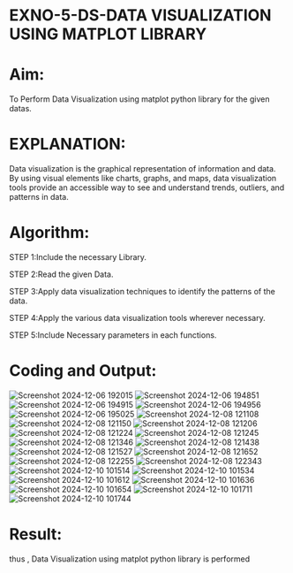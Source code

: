 # EXNO-5-DS-DATA VISUALIZATION USING MATPLOT LIBRARY

# Aim:
  To Perform Data Visualization using matplot python library for the given datas.

# EXPLANATION:
Data visualization is the graphical representation of information and data. By using visual elements like charts, graphs, and maps, data visualization tools provide an accessible way to see and understand trends, outliers, and patterns in data.

# Algorithm:
STEP 1:Include the necessary Library.

STEP 2:Read the given Data.

STEP 3:Apply data visualization techniques to identify the patterns of the data.

STEP 4:Apply the various data visualization tools wherever necessary.

STEP 5:Include Necessary parameters in each functions.

# Coding and Output:
 ![Screenshot 2024-12-06 192015](https://github.com/user-attachments/assets/28c73a6f-0dda-44ce-bd6e-18692f922504)
![Screenshot 2024-12-06 194851](https://github.com/user-attachments/assets/bcf882f2-62a5-47d4-8375-8772030b06ee)
![Screenshot 2024-12-06 194915](https://github.com/user-attachments/assets/58c65b0a-652e-43b8-91e8-08842708dc89)
![Screenshot 2024-12-06 194956](https://github.com/user-attachments/assets/15b62fb3-442b-48f3-8994-f39d68d15f7b)
![Screenshot 2024-12-06 195025](https://github.com/user-attachments/assets/22fde681-463e-4421-9593-2f337acf56b7)
![Screenshot 2024-12-08 121108](https://github.com/user-attachments/assets/1f773122-74da-4332-a01e-3f6f0e7c4edc)
![Screenshot 2024-12-08 121150](https://github.com/user-attachments/assets/99877a2d-30bc-4d08-813b-30a04a295ed4)
![Screenshot 2024-12-08 121206](https://github.com/user-attachments/assets/19a4ea3e-08b6-4679-8940-783d34781cb7)
![Screenshot 2024-12-08 121224](https://github.com/user-attachments/assets/be31421a-3b03-4d54-944d-538f0d8ca543)
![Screenshot 2024-12-08 121245](https://github.com/user-attachments/assets/aa759a48-24a5-43c4-8b01-7ec3901a62eb)
![Screenshot 2024-12-08 121346](https://github.com/user-attachments/assets/da61f7d4-0993-4a18-a244-4b4507d805a2)
![Screenshot 2024-12-08 121438](https://github.com/user-attachments/assets/6da77d97-5cf1-4e52-98c9-6393a6adf9cd)
![Screenshot 2024-12-08 121527](https://github.com/user-attachments/assets/db8da8bc-53a2-4f52-ab96-2b504242deea)
![Screenshot 2024-12-08 121652](https://github.com/user-attachments/assets/1a3b969f-3839-4b87-b379-5d87cede84ba)
![Screenshot 2024-12-08 122255](https://github.com/user-attachments/assets/033eb1dc-4b0f-419f-9f45-f664b3820e86)
![Screenshot 2024-12-08 122343](https://github.com/user-attachments/assets/74172b31-4ce6-4d6a-bad0-c900f18a0e3c)
![Screenshot 2024-12-10 101514](https://github.com/user-attachments/assets/ec35fde0-02de-4bd2-a4a9-2feaf537f115)
![Screenshot 2024-12-10 101534](https://github.com/user-attachments/assets/062c55f5-ee3a-4f3c-b10d-c6c298621d61)
![Screenshot 2024-12-10 101612](https://github.com/user-attachments/assets/4ad48c87-3625-42ee-b847-763e0c514bbf)
![Screenshot 2024-12-10 101636](https://github.com/user-attachments/assets/2a5d66bb-e681-4f27-8924-682578b7235d)
![Screenshot 2024-12-10 101654](https://github.com/user-attachments/assets/3a33a981-421f-4137-a9ed-122296765ac6)
![Screenshot 2024-12-10 101711](https://github.com/user-attachments/assets/553c7df4-5b5d-4d3b-8c7f-ff1d5a63d15f)
![Screenshot 2024-12-10 101744](https://github.com/user-attachments/assets/073c0665-ec59-41f3-9ec1-b4f23cf7fb4c)


# Result:
 thus , Data Visualization using matplot python library is performed
